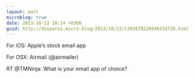 ```yaml
---
layout: post
microblog: true
date: 2013-10-22 18:14 +0300
guid: http://desparoz.micro.blog/2013/10/22/t392670226946334720.html
---
```

For iOS: Apple’s stock email app

For OSX: Airmail (@airmailer)

RT @TMNinja: What is your email app of choice?
